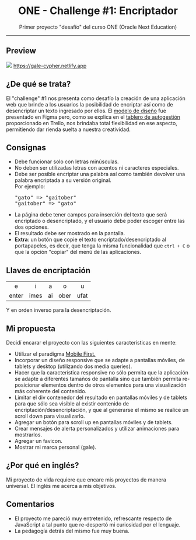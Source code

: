 <h1 align="center">ONE - Challenge #1: Encriptador</h1>
<p align="center">Primer proyecto "desafío" del curso ONE (Oracle Next Education)</p>
<hr>
<h2>Preview</h2>
<a align="center"><img src="https://user-images.githubusercontent.com/106234166/184077569-c258ae8f-5bc6-430a-9e03-e956263d55ec.png"></a>
<a href="https://gale-cypher.netlify.app">https://gale-cypher.netlify.app</a>
<h2>¿De qué se trata?</h2>
El "challenge" #1 nos presenta como desafío la creación de una aplicación web que brinde a los usuarios la posibilidad de encriptar así como de desencriptar un texto ingresado por ellos. El <a href="https://www.figma.com/file/trP3p5nEh7XUyB3n2bomjP/Alura-Challenge---Desaf%C3%ADo-1---L%C3%B3gica?node-id=0%3A1">modelo de diseño</a> fue presentado en Figma pero, como se explica en el <a href="https://trello.com/b/WTdfcewC/encriptador-de-texto-alura-challenges-one">tablero de autogestión</a> proporcionado en Trello, nos brindaba total flexibilidad en ese aspecto, permitiendo dar rienda suelta a nuestra creatividad.
<h2>Consignas</h2>
<ul>
<li>Debe funcionar solo con letras minúsculas.</li>
<li>No deben ser utilizadas letras con acentos ni caracteres especiales.</li>
<li>Debe ser posible encriptar una palabra así como también devolver una palabra encriptada a su versión original.<br>Por ejemplo:<br><pre>"gato" => "gaitober"<br>"gaitober" => "gato"</pre>
</li>
<li>La página debe tener campos para inserción del texto que será encriptado o desencriptado, y el usuario debe poder escoger entre las dos opciones.</li>
<li>El resultado debe ser mostrado en la pantalla.</li>
<li><b>Extra</b>: un botón que copie el texto encriptado/desencriptado al portapapeles, es decir, que tenga la misma funcionalidad que <code>ctrl + C</code> o que la opción "copiar" del menú de las aplicaciones.</li>
</ul>
<h2>Llaves de encriptación</h2>
<table>
<tr>
<td align="center">e</td>
<td align="center">i</td>
<td align="center">a</td>
<td align="center">o</td>
<td align="center">u</td>
</tr>
<tr>
<td>enter</td>
<td>imes</td>
<td>ai</td>
<td>ober</td>
<td>ufat</td>
</tr>
</table>
<ul>
</ul>
Y en orden inverso para la desencriptación.
<h2>Mi propuesta</h2>
<p>Decidí encarar el proyecto con las siguientes características en mente:</p>
<ul>
<li>Utilizar el paradigma <a href="https://www.ionos.es/digitalguide/paginas-web/diseno-web/mobile-first-la-nueva-tendencia-del-diseno-web/">Mobile First.</a></li>
<li>Incorporar un diseño responsive que se adapte a pantallas móviles, de tablets y desktop (utilizando dos media queries).</li>
<li>Hacer que la característica responsive no sólo permita que la aplicación se adapte a diferentes tamaños de pantalla sino que también permita re-posicionar elementos dentro de otros elementos para una visualización más coherente del contenido.</li>
<li>Limitar el div contenedor del resultado en pantallas móviles y de tablets para que sólo sea visible al existir contenido de encriptación/desencriptación, y que al generarse el mismo se realice un scroll down para visualizarlo.</li>
<li>Agregar un botón para scroll up en pantallas móviles y de tablets.</li>
<li>Crear mensajes de alerta personalizados y utilizar animaciones para mostrarlos.</li>
<li>Agregar un favicon.</li>
<li>Mostrar mi marca personal (gale).</li>
</ul>
<h2>¿Por qué en inglés?</h2>
Mi proyecto de vida requiere que encare mis proyectos de manera universal. El inglés me acerca a mis objetivos.
<h2>Comentarios</h2>
<ul>
<li>El proyecto me pareció muy entretenido, refrescante respecto de JavaScript a tal punto que re-despertó mi curiosidad por el lenguaje.</li>
<li>La pedagogía detrás del mismo fue muy buena.</li>
</ul>
